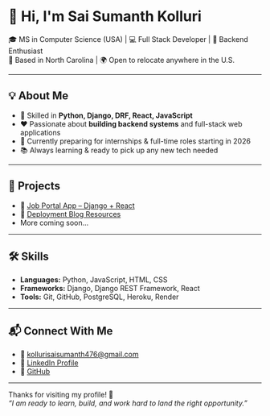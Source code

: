 # 👋 Hi, I'm Sai Sumanth Kolluri

🎓 MS in Computer Science (USA) | 💻 Full Stack Developer | 🚀 Backend Enthusiast  
📍 Based in North Carolina | 🌍 Open to relocate anywhere in the U.S.

---

## 💡 About Me

- 🔧 Skilled in **Python, Django, DRF, React, JavaScript**
- ❤️ Passionate about **building backend systems** and full-stack web applications
- 🌱 Currently preparing for internships & full-time roles starting in 2026
- 📚 Always learning & ready to pick up any new tech needed

---

## 🚀 Projects

- 🔗 [Job Portal App – Django + React](https://github.com/saisumanth-2001/job-portal)
- 🔗 [Deployment Blog Resources](https://github.com/saisumanth-2001/Blog-for-deployment)
- More coming soon…

---

## 🛠 Skills

- **Languages:** Python, JavaScript, HTML, CSS  
- **Frameworks:** Django, Django REST Framework, React  
- **Tools:** Git, GitHub, PostgreSQL, Heroku, Render

---

## 📬 Connect With Me

- 📧 kollurisaisumanth476@gmail.com  
- 🔗 [LinkedIn Profile](https://www.linkedin.com/in/sai-sumanth-kolluri-767132346)  
- 🐙 [GitHub](https://github.com/saisumanth-2001)

---

Thanks for visiting my profile! 🙏  
_“I am ready to learn, build, and work hard to land the right opportunity.”_
